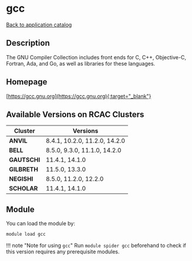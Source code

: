 # gcc

[Back to application catalog](../app_catalog.md)

## Description

The GNU Compiler Collection includes front ends for C, C++, Objective-C, Fortran, Ada, and Go, as well as libraries for these languages.

## Homepage

[https://gcc.gnu.org](https://gcc.gnu.org){:target="_blank"}

## Available Versions on RCAC Clusters

|Cluster|Versions|
|---|---|
**ANVIL**|8.4.1, 10.2.0, 11.2.0, 14.2.0
**BELL**|8.5.0, 9.3.0, 11.1.0, 14.2.0
**GAUTSCHI**|11.4.1, 14.1.0
**GILBRETH**|11.5.0, 13.3.0
**NEGISHI**|8.5.0, 11.2.0, 12.2.0
**SCHOLAR**|11.4.1, 14.1.0

## Module

You can load the module by:

```bash
module load gcc
```

!!! note "Note for using `gcc`"
    Run `module spider gcc` beforehand to check if this version requires any prerequisite modules.
